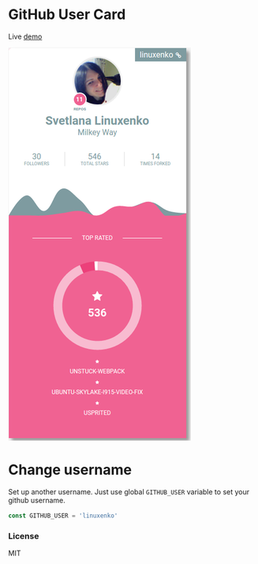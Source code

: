 # GitHub User Card

Live [demo](http://codepen.io/linuxenko/full/RaOOar/)

[![](https://raw.githubusercontent.com/c0ncept/github-user-card/master/screen.png)](http://codepen.io/linuxenko/full/RaOOar/)


# Change username

Set up another username. Just use global `GITHUB_USER` variable to set your github username.

```js
const GITHUB_USER = 'linuxenko'
```

### License

MIT

